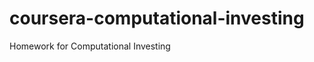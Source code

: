 coursera-computational-investing
================================

Homework for Computational Investing 
